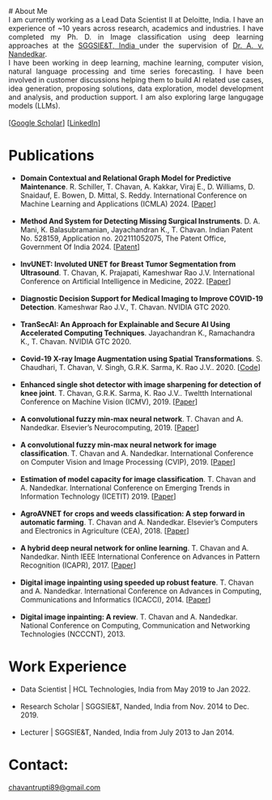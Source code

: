 <head>
<title> 
Trupti Chavan
 </title>
</head>
# About Me
<div style = "text-align: justify"> I am currently working as a Lead Data Scientist II at Deloitte, India. I have an experience of ~10 years across research, academics and industries. I have completed my Ph. D. in Image classification using deep learning approaches at the <a href="https://www.sggs.ac.in/"> SGGSIE&T, India </a> under the supervision of <a href="https://scholar.google.co.in/citations?hl=en&user=nNveFNUAAAAJ&view_op=list_works&sortby=pubdate"> Dr. A. v. Nandedkar</a>.
<br />
I have been working in deep learning, machine learning, computer vision, natural language processing and time series forecasting. I have been involved in customer discussions helping them to build AI related use cases, idea generation, proposing solutions, data exploration, model development and analysis, and production support. I am also exploring large langugage models (LLMs).
</div>

<br />
[<a href="https://scholar.google.co.in/citations?user=gZe6sSUAAAAJ&hl=en">Google Scholar</a>] [<a href="https://www.linkedin.com/in/trupti-chavan-992a999b">LinkedIn</a>]

# Publications 
<ul>

  <li> <b>  Domain Contextual and Relational Graph Model for Predictive Maintenance</b>. R. Schiller, T. Chavan, A. Kakkar, Viraj E., D. Williams, D. Snaidauf, E. Bowen, D. Mittal, S. Reddy. International Conference on Machine Learning and Applications (ICMLA) 2024. [<a href="https://www.icmla-conference.org/icmla24/acceptedpapers.html">Paper</a>]</li>
 <br />

 <li> <b>  Method And System for Detecting Missing Surgical Instruments</b>. D. A. Mani, K. Balasubramanian, Jayachandran K., T. Chavan. Indian Patent No. 528159, Application no. 202111052075, The Patent Office, Government Of India 2024. [<a href="https://iprsearch.ipindia.gov.in/PublicSearch/PublicationSearch/ApplicationStatus">Patent</a>]</li>
 <br />

 <li> <b>  InvUNET: Involuted UNET for Breast Tumor Segmentation from Ultrasound</b>. T. Chavan, K. Prajapati, Kameshwar Rao J.V. International Conference on Artificial Intelligence in Medicine, 2022. [<a href="https://link.springer.com/chapter/10.1007/978-3-031-09342-5_27">Paper</a>]</li>
 <br />
 
 <li> <b>  Diagnostic Decision Support for Medical Imaging to Improve COVID-19 Detection</b>. Kameshwar Rao J.V., T. Chavan. NVIDIA GTC 2020.</li>
 <br />
 
 <li> <b>  TranSecAI: An Approach for Explainable and Secure AI Using Accelerated Computing Techniques</b>. Jayachandran K., Ramachandra K., T. Chavan. NVIDIA GTC 2020.</li>
 <br />
 
 <li> <b> Covid-19 X-ray Image Augmentation using Spatial Transformations</b>. S. Chaudhari, T. Chavan, V. Singh, G.R.K. Sarma, K. Rao J.V.. 2020. [<a href="https://github.com/ERS-HCL/Covid-19-X-ray-Image-Augmentation-">Code</a>]</li> 
 <br />

 <li> <b> Enhanced single shot detector with image sharpening for detection of knee joint</b>. T. Chavan, G.R.K. Sarma, K. Rao J.V.. Tweltth International Conference on Machine Vision (ICMV), 2019. [<a href="https://www.spiedigitallibrary.org/conference-proceedings-of-spie/11433/114330C/Enhanced-single-shot-detector-with-image-sharpening-for-detection-of/10.1117/12.2557509.short">Paper</a>]</li>
 <br />

 <li> <b> A convolutional fuzzy min-max neural network</b>. T. Chavan and A. Nandedkar. Elsevier’s Neurocomputing, 2019. [<a href="https://www.sciencedirect.com/science/article/abs/pii/S0925231220305415">Paper</a>]</li>
 <br />

 <li> <b> A convolutional fuzzy min-max neural network for image classification</b>. T. Chavan and A. Nandedkar. International Conference on Computer Vision and Image Processing (CVIP), 2019. [<a href="https://link.springer.com/chapter/10.1007/978-981-15-4018-9_10">Paper</a>]</li>
 <br />

 <li> <b> Estimation of model capacity for image classification</b>. T. Chavan and A. Nandedkar. International Conference on Emerging Trends in Information Technology (ICETIT) 2019. [<a href="https://link.springer.com/chapter/10.1007/978-3-030-30577-2_44">Paper</a>]</li>
 <br />

 <li> <b> AgroAVNET for crops and weeds classification: A step forward in automatic farming</b>. T. Chavan and A. Nandedkar. Elsevier’s Computers and Electronics in Agriculture (CEA), 2018. [<a href="https://www.sciencedirect.com/science/article/abs/pii/S0168169918305532">Paper</a>]</li>
 <br />

 <li> <b> A hybrid deep neural network for online learning</b>. T. Chavan and A. Nandedkar. Ninth IEEE International Conference on Advances in Pattern Recognition (ICAPR), 2017. [<a href="https://ieeexplore.ieee.org/abstract/document/8592942">Paper</a>]</li>
 <br />

 <li> <b> Digital image inpainting using speeded up robust feature</b>. T. Chavan and A. Nandedkar. International Conference on Advances in Computing, Communications and Informatics (ICACCI), 2014. [<a href="https://ieeexplore.ieee.org/abstract/document/6968221">Paper</a>]</li>
 <br />

 <li> <b> Digital image inpainting: A review</b>. T. Chavan and A. Nandedkar. National Conference on Computing, Communication and Networking Technologies (NCCCNT), 2013.</li>
</ul>

# Work Experience
<ul>
<li> Data Scientist | HCL Technologies, India from	May 2019 to Jan 2022.</li>
 <br />
<li> Research Scholar | SGGSIE&T, Nanded, India from	Nov. 2014 to Dec. 2019.</li>
 <br />
<li> Lecturer | SGGSIE&T, Nanded, India from	July 2013 to Jan 2014.</li>
</ul>

# Contact:
chavantrupti89@gmail.com

